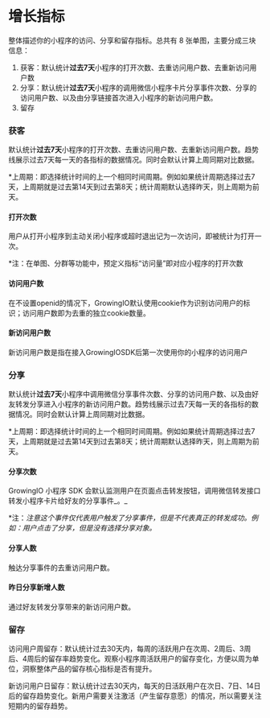 # 增长指标

整体描述你的小程序的访问、分享和留存指标。总共有 8 张单图，主要分成三块信息：

1. 获客：默认统计**过去7天**小程序的打开次数、去重访问用户数、去重新访问用户数
2. 分享：默认统计**过去7天**小程序的调用微信小程序卡片分享事件次数、分享的访问用户数、以及由分享链接首次进入小程序的新访问用户数。
3. 留存

### 获客

默认统计**过去7天**小程序的打开次数、去重访问用户数、去重新访问用户数。趋势线展示过去7天每一天的各指标的数据情况。同时会默认计算上周同期对比数据。

\*上周期：即选择统计时间的上一个相同时间周期。例如如果统计周期选择过去7天，上周期就是过去第14天到过去第8天；统计周期默认选择昨天，则上周期为前天。

#### 打开次数

用户从打开小程序到主动关闭小程序或超时退出记为一次访问，即被统计为打开一次。

\*注：在单图、分群等功能中，预定义指标“访问量”即对应小程序的打开次数

#### 访问用户数

在不设置openid的情况下，GrowingIO默认使用cookie作为识别访问用户的标识；访问用户数即为去重的独立cookie数量。

#### 新访问用户数

新访问用户数是指在接入GrowingIOSDK后第一次使用你的小程序的访问用户

### **分享**

默认统计**过去7天**小程序中调用微信分享事件次数、分享的访问用户数、以及由好友转发分享进入小程序的新访问用户数。趋势线展示过去7天每一天的各指标的数据情况。同时会默认计算上周同期对比数据。

\*上周期：即选择统计时间的上一个相同时间周期。例如如果统计周期选择过去7天，上周期就是过去第14天到过去第8天；统计周期默认选择昨天，则上周期为前天。

#### 分享次数

GrowingIO 小程序 SDK 会默认监测用户在页面点击转发按钮，调用微信转发接口转发小程序卡片给好友的分享事件_。_

\*注：_注意这个事件仅代表用户触发了分享事件，但是不代表真正的转发成功。例如：用户点击了分享，但是没有选择分享对象。_

#### 分享人数

触达分享事件的去重访问用户数。

#### 昨日分享新增人数

通过好友转发分享带来的新访问用户数。

### 留存

访问用户周留存：默认统计过去30天内，每周的活跃用户在次周、2周后、3周后、4周后的留存率趋势变化。观察小程序周活跃用户的留存变化，方便以周为单位，洞察整体产品的留存核心指标是否有提升。

新访问用户日留存：默认统计过去30天内，每天的日活跃用户在次日、7日、14日后的留存趋势变化。新用户需要关注激活（产生留存意愿）的情况，所以需要关注短期内的留存趋势。

